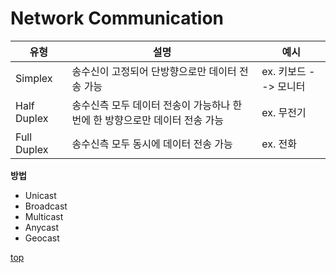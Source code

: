 # Network Communication

유형 | 설명 | 예시
---|---|---
Simplex      | 송수신이 고정되어 단방향으로만 데이터 전송 가능 | ex. 키보드 --> 모니터
Half Duplex  | 송수신측 모두 데이터 전송이 가능하나 한 번에 한 방향으로만 데이터 전송 가능 | ex. 무전기
Full Duplex  | 송수신측 모두 동시에 데이터 전송 가능 | ex. 전화


**방법**    
- Unicast
- Broadcast
- Multicast
- Anycast
- Geocast



[top](#)

